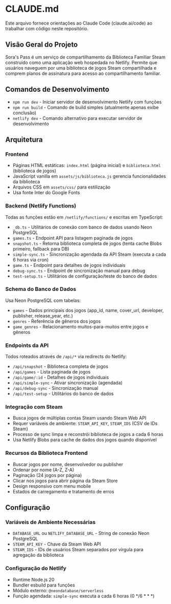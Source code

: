 # CLAUDE.md

Este arquivo fornece orientações ao Claude Code (claude.ai/code) ao trabalhar com código neste repositório.

## Visão Geral do Projeto

Sora's Pass é um serviço de compartilhamento da Biblioteca Familiar Steam construído como uma aplicação web hospedada no Netlify. Permite que usuários naveguem por uma biblioteca de jogos Steam compartilhada e comprem planos de assinatura para acesso ao compartilhamento familiar.

## Comandos de Desenvolvimento

- `npm run dev` - Iniciar servidor de desenvolvimento Netlify com funções
- `npm run build` - Comando de build simples (atualmente apenas exibe conclusão)
- `netlify dev` - Comando alternativo para executar servidor de desenvolvimento

## Arquitetura

### Frontend
- Páginas HTML estáticas: `index.html` (página inicial) e `biblioteca.html` (biblioteca de jogos)
- JavaScript vanilla em `assets/js/biblioteca.js` gerencia funcionalidades da biblioteca
- Arquivos CSS em `assets/css/` para estilização
- Usa fonte Inter do Google Fonts

### Backend (Netlify Functions)
Todas as funções estão em `/netlify/functions/` e escritas em TypeScript:

- `_db.ts` - Utilitários de conexão com banco de dados usando Neon PostgreSQL
- `games.ts` - Endpoint API para listagem paginada de jogos
- `snapshot.ts` - Retorna biblioteca completa de jogos (tenta cache Blobs primeiro, fallback para DB)
- `simple-sync.ts` - Sincronização agendada da API Steam (executa a cada 6 horas via cron)
- `game.ts` - Endpoint para detalhes de jogos individuais
- `debug-sync.ts` - Endpoint de sincronização manual para debug
- `test-setup.ts` - Utilitários de configuração/teste do banco de dados

### Schema do Banco de Dados
Usa Neon PostgreSQL com tabelas:
- `games` - Dados principais dos jogos (app_id, name, cover_url, developer, publisher, release_year, etc.)
- `genres` - Referência de gêneros dos jogos
- `game_genres` - Relacionamento muitos-para-muitos entre jogos e gêneros

### Endpoints da API
Todos roteados através de `/api/*` via redirects do Netlify:
- `/api/snapshot` - Biblioteca completa de jogos
- `/api/games` - Lista paginada de jogos
- `/api/game/:id` - Detalhes de jogos individuais
- `/api/simple-sync` - Ativar sincronização (agendada)
- `/api/debug-sync` - Sincronização manual
- `/api/test-setup` - Utilitários do banco de dados

### Integração com Steam
- Busca jogos de múltiplas contas Steam usando Steam Web API
- Requer variáveis de ambiente: `STEAM_API_KEY`, `STEAM_IDS` (CSV de IDs Steam)
- Processo de sync limpa e reconstrói biblioteca de jogos a cada 6 horas
- Usa Netlify Blobs para cache de dados dos jogos quando disponível

### Recursos da Biblioteca Frontend
- Buscar jogos por nome, desenvolvedor ou publisher
- Ordenar por nome (A-Z, Z-A)
- Paginação (24 jogos por página)
- Clicar nos jogos para abrir página da Steam Store
- Design responsivo com menu mobile
- Estados de carregamento e tratamento de erros

## Configuração

### Variáveis de Ambiente Necessárias
- `DATABASE_URL` ou `NETLIFY_DATABASE_URL` - String de conexão Neon PostgreSQL
- `STEAM_API_KEY` - Chave da Steam Web API
- `STEAM_IDS` - IDs de usuários Steam separados por vírgula para agregação da biblioteca

### Configuração do Netlify
- Runtime Node.js 20
- Bundler esbuild para funções
- Módulo externo: `@neondatabase/serverless`
- Função agendada: `simple-sync` executa a cada 6 horas (0 */6 * * *)